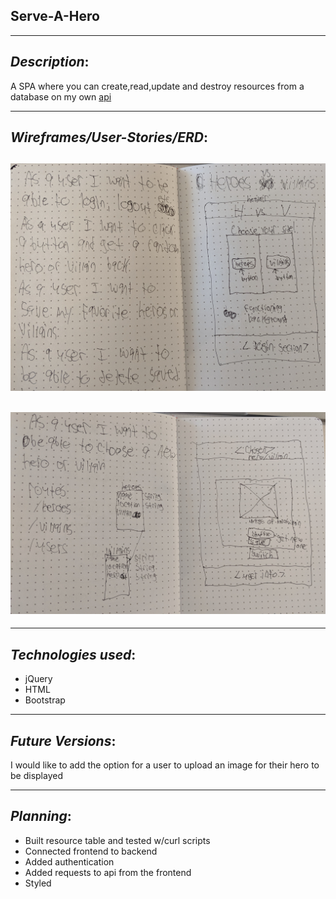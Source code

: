 ## Serve-A-Hero

* * *
## _Description_:
A SPA where you can create,read,update and destroy resources from a database on my own [api](https://github.com/cclancy97/FullStack)
***
## _Wireframes/User-Stories/ERD_:

## ![wireframes](wireframes-1.jpg "wireframes")

## ![wireframes](wireframes-2.jpg "wireframes")

* * *
## _Technologies used_:
  - jQuery
  - HTML
  - Bootstrap
* * *

## _Future Versions_:
I would like to add the option for a user to upload an image for their hero to be displayed
***

## _Planning_:
- Built resource table and tested w/curl scripts
- Connected frontend to backend
- Added authentication
- Added requests to api from the frontend
- Styled
